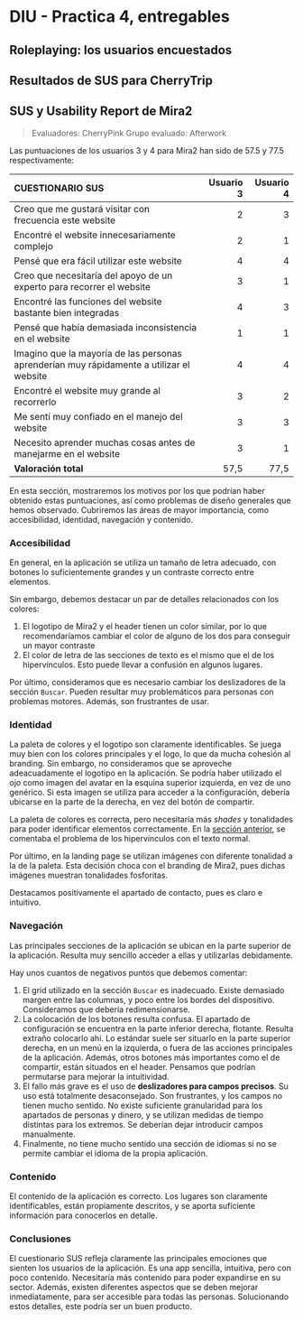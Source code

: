 # DIU - Practica 4, entregables

## Roleplaying: los usuarios encuestados

## Resultados de SUS para CherryTrip

## SUS y Usability Report de Mira2

> Evaluadores: CherryPink
> Grupo evaluado: Afterwork

Las puntuaciones de los usuarios 3 y 4 para Mira2 han sido de 57.5 y 77.5 respectivamente:

| CUESTIONARIO SUS                                                                         | Usuario 3 | Usuario 4 |
|:-----------------------------------------------------------------------------------------|----------:|----------:|
| Creo que me gustará visitar con frecuencia este website                                  |         2 |         3 |
| Encontré el website innecesariamente complejo                                            |         2 |         1 |
| Pensé que era fácil utilizar este website                                                |         4 |         4 |
| Creo que necesitaría del apoyo de un experto para recorrer el website                    |         3 |         1 |
| Encontré las funciones del website bastante bien integradas                              |         4 |         3 |
| Pensé que había demasiada inconsistencia en el website                                   |         1 |         1 |
| Imagino que la mayoría de las personas aprenderían muy rápidamente a utilizar el website |         4 |         4 |
| Encontré el website muy grande al recorrerlo                                             |         3 |         2 |
| Me sentí muy confiado en el manejo del website                                           |         3 |         3 |
| Necesito aprender muchas cosas antes de manejarme en el website                          |         3 |         1 |
| **Valoración total**                                                                     |      57,5 |      77,5 |

En esta sección, mostraremos los motivos por los que podrían haber obtenido estas puntuaciones, así como problemas de diseño generales que hemos observado. Cubriremos las áreas de mayor importancia, como accesibilidad, identidad, navegación y contenido.

### Accesibilidad

En general, en la aplicación se utiliza un tamaño de letra adecuado, con botones lo suficientemente grandes y un contraste correcto entre elementos.

Sin embargo, debemos destacar un par de detalles relacionados con los colores:
1. El logotipo de Mira2 y el header tienen un color similar, por lo que recomendaríamos cambiar el color de alguno de los dos para conseguir un mayor contraste
2. El color de letra de las secciones de texto es el mismo que el de los hipervínculos. Esto puede llevar a confusión en algunos lugares.

Por último, consideramos que es necesario cambiar los deslizadores de la sección `Buscar`. Pueden resultar muy problemáticos para personas con problemas motores. Además, son frustrantes de usar.
### Identidad

La paleta de colores y el logotipo son claramente identificables. Se juega muy bien con los colores principales y el logo, lo que da mucha cohesión al branding. Sin embargo, no consideramos que se aproveche adeacuadamente el logotipo en la aplicación. Se podría haber utilizado el ojo como imagen del avatar en la esquina superior izquierda, en vez de uno genérico. Si esta imagen se utiliza para acceder a la configuración, debería ubicarse en la parte de la derecha, en vez del botón de compartir.

La paleta de colores es correcta, pero necesitaría más *shades* y tonalidades para poder identificar elementos correctamente. En la [sección anterior](#accesibilidad), se comentaba el problema de los hipervínculos con el texto normal.

Por último, en la landing page se utilizan imágenes con diferente tonalidad a la de la paleta. Esta decisión choca con el branding de Mira2, pues dichas imágenes muestran tonalidades fosforitas.

Destacamos positivamente el apartado de contacto, pues es claro e intuitivo.

### Navegación

Las principales secciones de la aplicación se ubican en la parte superior de la aplicación. Resulta muy sencillo acceder a ellas y utilizarlas debidamente.

Hay unos cuantos de negativos puntos que debemos comentar:
1. El grid utilizado en la sección `Buscar` es inadecuado. Existe demasiado margen entre las columnas, y poco entre los bordes del dispositivo. Consideramos que debería redimensionarse.
2. La colocación de los botones resulta confusa. El apartado de configuración se encuentra en la parte inferior derecha, flotante. Resulta extraño colocarlo ahí. Lo estándar suele ser situarlo en la parte superior derecha, en un menú en la izquierda, o fuera de las acciones principales de la aplicación.
Además, otros botones más importantes como el de compartir, están situados en el header. Pensamos que podrían permutarse para mejorar la intuitividad.
3. El fallo más grave es el uso de **deslizadores para campos precisos**. Su uso está totalmente desaconsejado. Son frustrantes, y los campos no tienen mucho sentido. No existe suficiente granularidad para los apartados de personas y dinero, y se utilizan medidas de tiempo distintas para los extremos. Se deberían dejar introducir campos manualmente.
4. Finalmente, no tiene mucho sentido una sección de idiomas si no se permite cambiar el idioma de la propia aplicación.

### Contenido

El contenido de la aplicación es correcto. Los lugares son claramente identificables, están propiamente descritos, y se aporta suficiente información para conocerlos en detalle.

### Conclusiones

El cuestionario SUS refleja claramente las principales emociones que sienten los usuarios de la aplicación. Es una app sencilla, intuitiva, pero con poco contenido. Necesitaría más contenido para poder expandirse en su sector. Además, existen diferentes aspectos que se deben mejorar inmediatamente, para ser accesible para todas las personas. Solucionando estos detalles, este podría ser un buen producto.